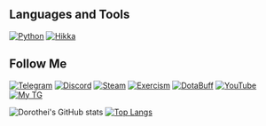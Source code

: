 ## Languages and Tools
[![Python](https://img.shields.io/badge/-Python-222729?style=for-the-badge&logo=python)](https://python.org)
[![Hikka](https://img.shields.io/badge/-Hikka-222729?style=for-the-badge)](https://github.com/hikariatama/Hikka)

## Follow Me
[![Telegram](https://img.shields.io/badge/-TELEGRAM-222729?style=for-the-badge&logo=Telegram)](https://t.me/dorotoromods)
[![Discord](https://img.shields.io/badge/-DISCORD-222729?style=for-the-badge&logo=Discord)](https://github.com/dorothei/dorothei/blob/main/assets/discord.txt)
[![Steam](https://img.shields.io/badge/-STEAM-222729?style=for-the-badge&logo=Steam)](https://steamcommunity.com/id/dorotorotab)
[![Exercism](https://img.shields.io/badge/-EXERCISM-222729?style=for-the-badge&logo=Exercism)](https://exercism.org/profiles/dorothei)
[![DotaBuff](https://img.shields.io/badge/-DotaBuff-222729?style=for-the-badge&logo=Dota)](https://dotabuff.com/players/859506346/matches)
[![YouTube](https://img.shields.io/badge/-Youtube-222729?style=for-the-badge&logo=YouTube)](https://www.youtube.com/channel/UCPnIzvN1XRZycUTt7isZbSg)
[![My TG](https://img.shields.io/badge/-TelegramPage-222729?style=for-the-badge&logo=Telegram)](https://t.me/dorotoro)

![Dorothei's GitHub stats](https://github-readme-stats.vercel.app/api?username=dorothei&show_icons=true&theme=dracula)
[![Top Langs](https://github-readme-stats.vercel.app/api/top-langs/?username=dorothei&theme=dracula)](https://github.com/anuraghazra/github-readme-stats)
